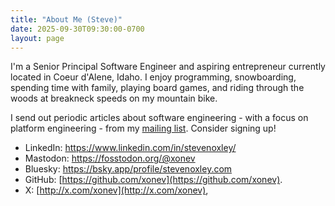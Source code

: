 ```yaml
---
title: "About Me (Steve)"
date: 2025-09-30T09:30:00-0700
layout: page
---
```


I'm a Senior Principal Software Engineer and aspiring entrepreneur currently located in Coeur d'Alene, Idaho.  I enjoy programming, snowboarding, spending time with family, playing board games, and riding through the woods at breakneck speeds on my mountain bike.

I send out periodic articles about software engineering - with a focus on platform engineering - from my [mailing list](https://www.stevenoxley.com/mailing-list/). Consider signing up!

* LinkedIn: https://www.linkedin.com/in/stevenoxley/
* Mastodon: https://fosstodon.org/@xonev
* Bluesky: https://bsky.app/profile/stevenoxley.com
* GitHub: [https://github.com/xonev](https://github.com/xonev).
* X: [http://x.com/xonev](http://x.com/xonev),
